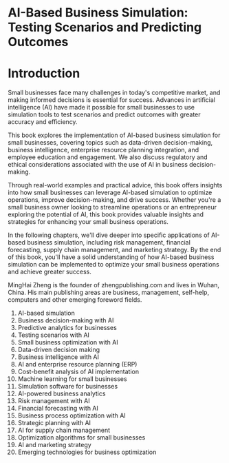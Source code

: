 # AI-Based Business Simulation: Testing Scenarios and Predicting Outcomes

# Introduction

Small businesses face many challenges in today's competitive market, and making informed decisions is essential for success. Advances in artificial intelligence (AI) have made it possible for small businesses to use simulation tools to test scenarios and predict outcomes with greater accuracy and efficiency.

This book explores the implementation of AI-based business simulation for small businesses, covering topics such as data-driven decision-making, business intelligence, enterprise resource planning integration, and employee education and engagement. We also discuss regulatory and ethical considerations associated with the use of AI in business decision-making.

Through real-world examples and practical advice, this book offers insights into how small businesses can leverage AI-based simulation to optimize operations, improve decision-making, and drive success. Whether you're a small business owner looking to streamline operations or an entrepreneur exploring the potential of AI, this book provides valuable insights and strategies for enhancing your small business operations.

In the following chapters, we'll dive deeper into specific applications of AI-based business simulation, including risk management, financial forecasting, supply chain management, and marketing strategy. By the end of this book, you'll have a solid understanding of how AI-based business simulation can be implemented to optimize your small business operations and achieve greater success.

MingHai Zheng is the founder of zhengpublishing.com and lives in Wuhan, China. His main publishing areas are business, management, self-help, computers and other emerging foreword fields.



1. AI-based simulation
2. Business decision-making with AI
3. Predictive analytics for businesses
4. Testing scenarios with AI
5. Small business optimization with AI
6. Data-driven decision making
7. Business intelligence with AI
8. AI and enterprise resource planning (ERP)
9. Cost-benefit analysis of AI implementation
10. Machine learning for small businesses
11. Simulation software for businesses
12. AI-powered business analytics
13. Risk management with AI
14. Financial forecasting with AI
15. Business process optimization with AI
16. Strategic planning with AI
17. AI for supply chain management
18. Optimization algorithms for small businesses
19. AI and marketing strategy
20. Emerging technologies for business optimization

